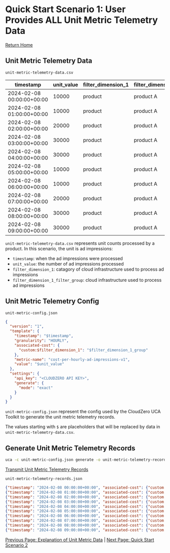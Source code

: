 # Quick Start Scenario 1: User Provides ALL Unit Metric Telemetry Data
[Return Home](./quick_start_unit_metric_telemetry.md)

## Unit Metric Telemetry Data

`unit-metric-telemetry-data.csv`

| timestamp                 | unit_value | filter_dimension_1 | filter_dimension_1_group |
|---------------------------|------------|--------------------|--------------------------|
| 2024-02-08 00:00:00+00:00 | 10000      | product            | product A                |
| 2024-02-08 01:00:00+00:00 | 10000      | product            | product A                |
| 2024-02-08 02:00:00+00:00 | 20000      | product            | product A                |
| 2024-02-08 03:00:00+00:00 | 30000      | product            | product A                |
| 2024-02-08 04:00:00+00:00 | 30000      | product            | product A                |
| 2024-02-08 05:00:00+00:00 | 10000      | product            | product A                |
| 2024-02-08 06:00:00+00:00 | 10000      | product            | product A                |
| 2024-02-08 07:00:00+00:00 | 20000      | product            | product A                |
| 2024-02-08 08:00:00+00:00 | 30000      | product            | product A                |
| 2024-02-08 09:00:00+00:00 | 30000      | product            | product A                |

`unit-metric-telemetry-data.csv` represents unit counts processed by a product. In this scenario, the unit is ad impressions:
  * `timestamp`: when the ad impressions were processed
  * `unit_value`: the number of ad impressions processed
  * `filter_dimension_1`: catagory of cloud infrastructure used to process ad impressions
  * `filter_dimension_1_filter_group`: cloud infrastructure used to process ad impressions

## Unit Metric Telemetry Config

`unit-metric-config.json`
```json
{
  "version": "1",
  "template": {
    "timestamp": "$timestamp",
    "granularity": "HOURLY",
    "associated-cost": {
      "custom:$filter_dimension_1": "$filter_dimension_1_group"
    },
    "metric-name": "cost-per-hourly-ad-impressions-v1",
    "value": "$unit_value"
  },
  "settings": {
    "api_key": "<CLOUDZERO API KEY>",
    "generate": {
      "mode": "exact"
    }
  }
}
```
`unit-metric-config.json` represent the config used by the CloudZero UCA Toolkit to generate the unit metric telemetry records.

The values starting with `$` are placeholders that will be replaced by data in `unit-metric-telemetry-data.csv`.

## Generate Unit Metric Telemetry Records
```bash
uca -c unit-metric-config.json generate -o unit-metric-telemetry-records.json -i unit-metric-telemetry-data.csv
```
[Transmit Unit Metric Telemetry Records](./quick_start_unit_metric_telemetry.md#transmit-unit-metric-telemetry-records)

`unit-metric-telemetry-records.json`
```json
{"timestamp": "2024-02-08 00:00:00+00:00", "associated-cost": {"custom:product": "product A"}, "metric-name": "cost-per-hourly-ad-impressions-v1", "value": "10000.00"}
{"timestamp": "2024-02-08 01:00:00+00:00", "associated-cost": {"custom:product": "product A"}, "metric-name": "cost-per-hourly-ad-impressions-v1", "value": "10000.00"}
{"timestamp": "2024-02-08 02:00:00+00:00", "associated-cost": {"custom:product": "product A"}, "metric-name": "cost-per-hourly-ad-impressions-v1", "value": "20000.00"}
{"timestamp": "2024-02-08 03:00:00+00:00", "associated-cost": {"custom:product": "product A"}, "metric-name": "cost-per-hourly-ad-impressions-v1", "value": "30000.00"}
{"timestamp": "2024-02-08 04:00:00+00:00", "associated-cost": {"custom:product": "product A"}, "metric-name": "cost-per-hourly-ad-impressions-v1", "value": "30000.00"}
{"timestamp": "2024-02-08 05:00:00+00:00", "associated-cost": {"custom:product": "product A"}, "metric-name": "cost-per-hourly-ad-impressions-v1", "value": "10000.00"}
{"timestamp": "2024-02-08 06:00:00+00:00", "associated-cost": {"custom:product": "product A"}, "metric-name": "cost-per-hourly-ad-impressions-v1", "value": "10000.00"}
{"timestamp": "2024-02-08 07:00:00+00:00", "associated-cost": {"custom:product": "product A"}, "metric-name": "cost-per-hourly-ad-impressions-v1", "value": "20000.00"}
{"timestamp": "2024-02-08 08:00:00+00:00", "associated-cost": {"custom:product": "product A"}, "metric-name": "cost-per-hourly-ad-impressions-v1", "value": "30000.00"}
{"timestamp": "2024-02-08 09:00:00+00:00", "associated-cost": {"custom:product": "product A"}, "metric-name": "cost-per-hourly-ad-impressions-v1", "value": "30000.00"}
```

[Previous Page: Explanation of Unit Metric Data](./explanation_of_unit_metric_data.md) | [Next Page: Quick Start Scenario 2](./scenario_2.md)